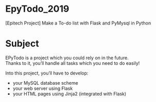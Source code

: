 # EpyTodo_2019
[Epitech Project] Make a To-do list with Flask and PyMysql in Python

# Subject

EPyTodo is a project which you could rely on in the future.<br />
Thanks to it, you’ll handle all tasks which you need to do easily!

Into this project, you’ll have to develop:
- your MySQL database scheme
- your web server using Flask
- your HTML pages using Jinja2 (integrated with Flask)
